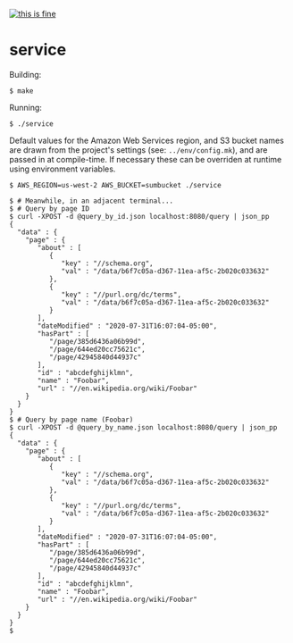 [![this is fine](https://img.shields.io/badge/Dev%20status-Works%20For%20Me-red.svg)](../../docs/Status.md#works-for-me)

# service

Building:

```sh-session
$ make
```

Running:

```sh-session
$ ./service
```

Default values for the Amazon Web Services region, and S3 bucket names are drawn from the project's
settings (see: `../env/config.mk`), and are passed in at compile-time. If necessary these can be
overriden at runtime using environment variables.

```sh-session
$ AWS_REGION=us-west-2 AWS_BUCKET=sumbucket ./service
```

```sh-session
$ # Meanwhile, in an adjacent terminal...
$ # Query by page ID
$ curl -XPOST -d @query_by_id.json localhost:8080/query | json_pp
{
  "data" : {
    "page" : {
       "about" : [
          {
             "key" : "//schema.org",
             "val" : "/data/b6f7c05a-d367-11ea-af5c-2b020c033632"
          },
          {
             "key" : "//purl.org/dc/terms",
             "val" : "/data/b6f7c05a-d367-11ea-af5c-2b020c033632"
          }
       ],
       "dateModified" : "2020-07-31T16:07:04-05:00",
       "hasPart" : [
          "/page/385d6436a06b99d",
          "/page/644ed20cc75621c",
          "/page/42945840d44937c"
       ],
       "id" : "abcdefghijklmn",
       "name" : "Foobar",
       "url" : "//en.wikipedia.org/wiki/Foobar"
    }
  }
}
$ # Query by page name (Foobar)
$ curl -XPOST -d @query_by_name.json localhost:8080/query | json_pp
{
  "data" : {
    "page" : {
       "about" : [
          {
             "key" : "//schema.org",
             "val" : "/data/b6f7c05a-d367-11ea-af5c-2b020c033632"
          },
          {
             "key" : "//purl.org/dc/terms",
             "val" : "/data/b6f7c05a-d367-11ea-af5c-2b020c033632"
          }
       ],
       "dateModified" : "2020-07-31T16:07:04-05:00",
       "hasPart" : [
          "/page/385d6436a06b99d",
          "/page/644ed20cc75621c",
          "/page/42945840d44937c"
       ],
       "id" : "abcdefghijklmn",
       "name" : "Foobar",
       "url" : "//en.wikipedia.org/wiki/Foobar"
    }
  }
}
$
```
